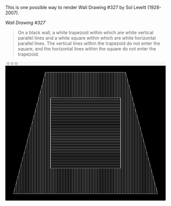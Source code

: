This is one possible way to render Wall Drawing #327 by Sol Lewitt (1928-2007).

_Wall Drawing #327_

> On a black wall, a white trapezoid within which are white vertical parallel lines and a white square within which are white horizontal parallel lines. The vertical lines within the trapezoid do not enter the square, and the horizontal lines within the square do not enter the trapezoid.

![screenshot](screenshot.png)
